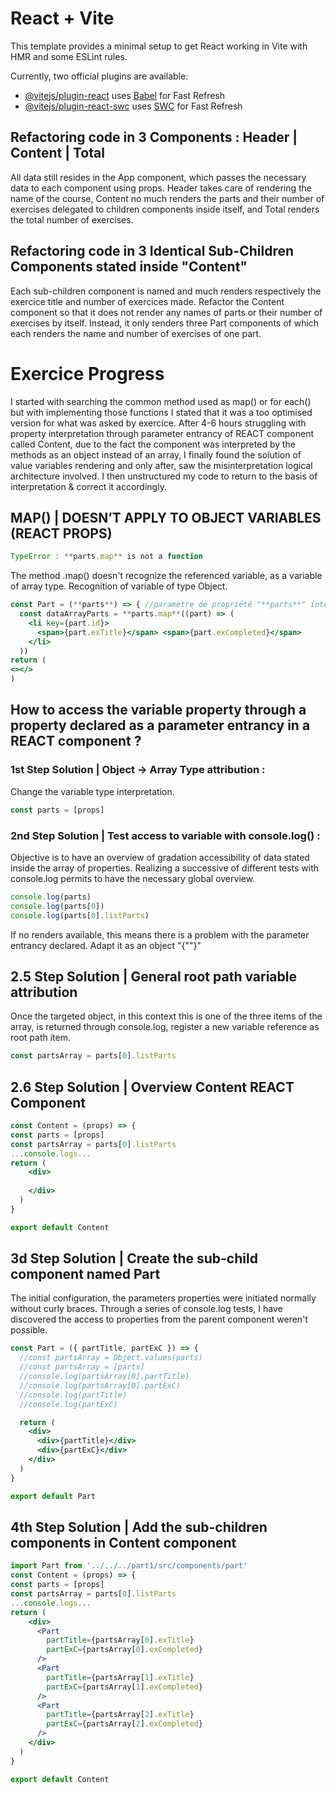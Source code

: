 # React + Vite

This template provides a minimal setup to get React working in Vite with HMR and some ESLint rules.

Currently, two official plugins are available:

- [@vitejs/plugin-react](https://github.com/vitejs/vite-plugin-react/blob/main/packages/plugin-react/README.md) uses [Babel](https://babeljs.io/) for Fast Refresh
- [@vitejs/plugin-react-swc](https://github.com/vitejs/vite-plugin-react-swc) uses [SWC](https://swc.rs/) for Fast Refresh

## Refactoring code in 3 Components : Header | Content | Total
All data still resides in the App component, which passes the necessary data to each component using props. Header takes care of rendering the name of the course, Content no much renders the parts and their number of exercises delegated to <Part /> children components inside itself, and Total renders the total number of exercises.

## Refactoring code in 3 Identical Sub-Children Components stated inside "Content"
Each sub-children component is named <Part /> and much renders respectively the exercice title and number of exercices made.
Refactor the Content component so that it does not render any names of parts or their number of exercises by itself. Instead, it only renders three Part components of which each renders the name and number of exercises of one part.

# Exercice Progress 

I started with searching the common method used as map() or for each() but with implementing those functions I stated that it was a too optimised version for what was asked by exercice. 
After 4-6 hours struggling with property interpretation through parameter entrancy of REACT component called Content, due to the fact the component was interpreted by the methods as an object instead of an array, I finally found the solution of value variables rendering and only after, saw the misinterpretation logical architecture involved. 
I then unstructured my code to return to the basis of interpretation & correct it accordingly. 

## MAP() | DOESN’T APPLY TO OBJECT VARIABLES (REACT PROPS)

```jsx
TypeError : **parts.map** is not a function 
```

The method .map() doesn't recognize the referenced variable, as a variable of array type. Recognition of variable of type Object. 

```jsx
const Part = (**parts**) => { //paramètre de propriété "**parts**" interprété comme objet à la place d'un tableau 
  const dataArrayParts = **parts.map**((part) => (
    <li key={part.id}>
      <span>{part.exTitle}</span> <span>{part.exCompleted}</span>
    </li>
  ))
return (
<></>
)
```

## How to access the variable property through a property declared as a parameter entrancy in a REACT component ?

### 1st Step Solution | Object -> Array Type attribution : 
Change the variable type interpretation. 
```jsx
const parts = [props]
```

### 2nd Step Solution | Test access to variable with console.log() : 
Objective is to have an overview of gradation accessibility of data stated inside the array of properties. Realizing a successive of different tests with console.log permits to have the necessary global overview. 
```jsx
console.log(parts)
console.log(parts[0])
console.log(parts[0].listParts)
```
If no renders available, this means there is a problem with the parameter entrancy declared. Adapt it as an object "{""}"

## 2.5 Step Solution | General root path variable attribution
Once the targeted object, in this context this is one of the three items of the array, is returned through console.log, register a new variable reference as root path item. 
```jsx
const partsArray = parts[0].listParts
```

## 2.6 Step Solution | Overview Content REACT Component

```jsx
const Content = (props) => {
const parts = [props]
const partsArray = parts[0].listParts
...console.logs...
return (
    <div>
      
    </div>
  )
}

export default Content
```

## 3d Step Solution | Create the sub-child component named Part 
The initial configuration, the parameters properties were initiated normally without curly braces. Through a series of console.log tests, I have discovered the access to properties from the parent component weren't possible. 

```jsx
const Part = ({ partTitle, partExC }) => {
  //const partsArray = Object.values(parts)
  //const partsArray = [parts]
  //console.log(partsArray[0].partTitle)
  //console.log(partsArray[0].partExC)
  //console.log(partTitle)
  //console.log(partExC)

  return (
    <div>
      <div>{partTitle}</div>
      <div>{partExC}</div>
    </div>
  )
}

export default Part
```

## 4th Step Solution | Add the <Part /> sub-children components in Content component

```jsx
import Part from '../../../part1/src/components/part'
const Content = (props) => {
const parts = [props]
const partsArray = parts[0].listParts
...console.logs...
return (
    <div>
      <Part
        partTitle={partsArray[0].exTitle}
        partExC={partsArray[0].exCompleted}
      />
      <Part
        partTitle={partsArray[1].exTitle}
        partExC={partsArray[1].exCompleted}
      />
      <Part
        partTitle={partsArray[2].exTitle}
        partExC={partsArray[2].exCompleted}
      />
    </div>
  )
}

export default Content
```
